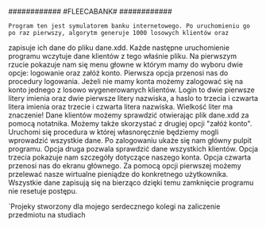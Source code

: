 ############
#FLEECABANK#
############

	Program ten jest symulatorem banku internetowego. Po uruchomieniu go po raz pierwszy, algorytm generuje 1000 losowych klientów oraz
zapisuje ich dane do pliku dane.xdd. Każde następne uruchomienie programu wczytuje dane klientów z tego właśnie pliku. Na pierwszym rzucie
pokazuje nam się menu głowne w którym mamy do wyboru dwie opcje: logowanie oraz załóż konto. Pierwsza opcja przenosi nas do procedury
logowania. Jeżeli nie mamy konta możemy zalogować się na konto jednego z losowo wygenerowanych klientów. Login to dwie pierwsze litery imienia
oraz dwie pierwsze litery nazwiska, a haslo to trzecia i czwarta litera imienia oraz trzecie i czwarta litera nazwiska. Wielkość liter ma znaczenie!
Dane klientów możemy sprawdzić otwierając plik dane.xdd za pomocą notatnika. Możemy także skorzystać z drugiej opcji "załóż konto". Uruchomi się procedura w której
własnoręcznie będziemy mogli wprowadzić wszystkie dane. Po zalogowaniu ukaże się nam główny pulpit programu. Opcja druga pozwala sprawdzić dane
wszystkich klientów. Opcja trzecia pokazuje nam szczegóły dotyczące naszego konta. Opcja czwarta przenosi nas do ekranu głównego. Za pomocą 
opcji pierwszej możemy przelewać nasze wirtualne pieniądze do konkretnego użytkownika. Wszystkie dane zapisują się na bierząco dzięki temu 
zamknięcie programu nie resetuje postępu.

`Projeky stworzony dla mojego serdecznego kolegi na zaliczenie przedmiotu na studiach
